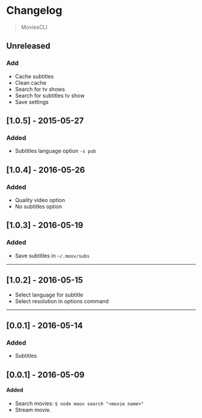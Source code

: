 # Changelog

> MoviesCLI

## Unreleased

### Add
- Cache subtitles
- Clean cache
- Search for tv shows
- Search for subtitles tv show
- Save settings

## [1.0.5] - 2015-05-27

### Added
- Subtitles language option `-s pob`

## [1.0.4] - 2016-05-26

### Added
- Quality video option
- No subtitles option

## [1.0.3] - 2016-05-19

### Added
- Save subtitles in `~/.moov/subs`

---

## [1.0.2] - 2016-05-15
- Select language for subtitle
- Select resolution in options command

---

## [0.0.1] - 2016-05-14

### Added
- Subtitles

## [0.0.1] - 2016-05-09

#### Added
- Search movies: `$ node moov search "<movie name>"`
- Stream movie.
